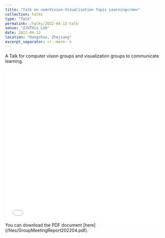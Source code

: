 ```yaml
---
title: "Talk on <em>Vision-Visualization Topic Learning</em>"
collection: talks
type: "Talk"
permalink: /talks/2022-04-12-talk
venue: "ZJUTVis Lab"
date: 2022-04-12
location: "Hangzhou, Zhejiang"
excerpt_separator: <!--more-->
---
```


<!--more-->                                 
A Talk for computer vision groups and visualization groups to communicate learning.                  
<iframe src="/files/GroupMeetingReport202204.pdf" width="100%" height="500" frameborder="no" border="0" marginwidth="0" marginheight="0"></iframe>    
You can download the PDF document [here](/files/GroupMeetingReport202204.pdf).                      
